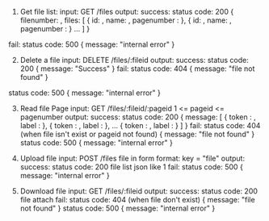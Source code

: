1. Get file list:
input:
  GET /files
output:
  success:
  status code: 200
  {
    filenumber: <file number>,
    files: [
    {
      id: <file id>,
      name: <file name>,
      pagenumber : <pagenumber>
    },
    {
      id: <file id>,
      name: <file name>,
      pagenumber : <pagenumber>
    }
      ...
    ]
  }

  fail:
  status code: 500
  {
    message: "internal error"
  }

2. Delete a file
input:
  DELETE /files/:fileid
output:
  success:
  status code: 200
  {
    message: "Success"
  }
  fail:
  status code: 404
  {
    message: "file not found"
  }

  status code: 500
  {
    message: "internal error"
  }

3. Read file Page
input:
  GET /files/:fileid/:pageid
   1 <= pageid <= pagenumber
output:
success:
status code: 200
{
  message: [
  {
   token : <token>,
   label : <label>
  },
  {
   token : <token>,
   label : <label>
  },
  ...
  {
   token : <token>,
   label : <label>
  }
  ]
}
fail:
status code: 404 (when file isn't exist or pageid not found)
{
  message: "file not found"
}
status code: 500
{
  message: "internal error"
}

4. Upload file
input:
  POST /files
  file in form format: key = "file"
output:
success:
  status code: 200
  file list json like 1
fail:
  status code: 500
  {
    message: "internal error"
  }

4. Download file
input:
  GET /files/:fileid
output:
  success:
  status code: 200
  file attach
  fail:
  status code: 404 (when file don't exist)
  {
    message: "file not found"
  }
  status code: 500
  {
    message: "internal error"
  }
